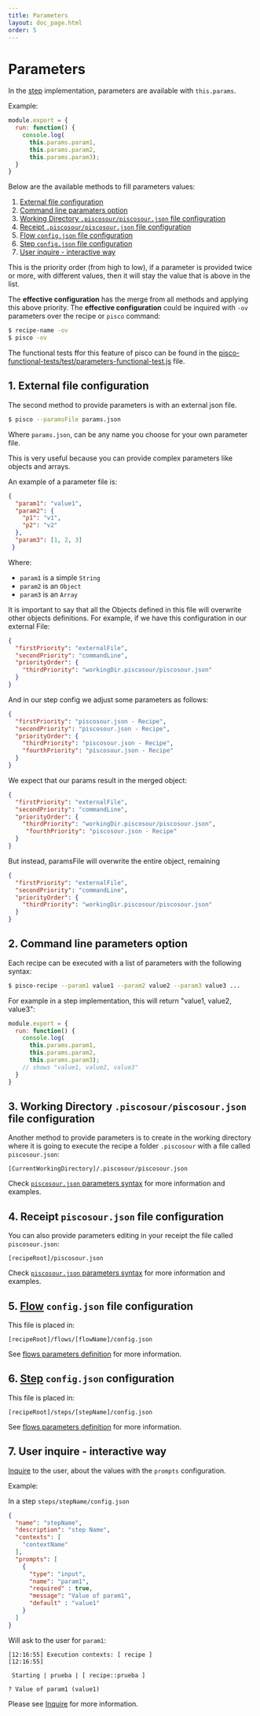 ```yaml
---
title: Parameters
layout: doc_page.html
order: 5
---
```


# Parameters

In the [step](./02-steps.md) implementation, parameters are available with `this.params`.

Example:

```javascript
module.export = {
  run: function() {
    console.log(
      this.params.param1,
      this.params.param2,
      this.params.param3);
  }
}
```

Below are the available methods to fill parameters values:

1. [External file configuration](#file)
1. [Command line paramaters option](#cli)
1. [Working Directory `.piscosour/piscosour.json` file configuration](#piscosour-json)
1. [Receipt `.piscosour/piscosour.json` file configuration](#piscosour-json)
1. [Flow `config.json` file configuration](#flow)
1. [Step `config.json` file configuration](#step)
1. [User inquire - interactive way](#interactive)

This is the priority order (from high to low), if a parameter is provided twice or more, with different values, then it will stay the value that is above in the list.

The **effective configuration** has the merge from all methods and applying this above priority. The **effective configuration** could be inquired with `-ov` parameters over the recipe or `pisco` command:

```sh
$ recipe-name -ov
$ pisco -ov
```
The functional tests ffor this feature of pisco can be found in the [pisco-functional-tests/test/parameters-functional-test.js][1] file.

## <a name="file"></a>1. External file configuration

The second method to provide parameters is with an external json file.

```sh
$ pisco --paramsFile params.json
```

Where `params.json`, can be any name you choose for your own parameter file. 

This is very useful because you can provide complex parameters like objects and arrays.

An example of a parameter file is:
```json
{
  "param1": "value1",
  "param2": {
    "p1": "v1",
    "p2": "v2"
  },
  "param3": [1, 2, 3]
 }
```

Where:
- `param1` is a simple `String`
- `param2` is an `Object`
- `param3` is an `Array`

It is important to say that all the  Objects defined in this file will overwrite other objects definitions. For example, if we have this configuration in our external File:

```json
{
  "firstPriority": "externalFile",
  "secondPriority": "commandLine",
  "priorityOrder": {
    "thirdPriority": "workingDir.piscosour/piscosour.json"
  }
}
```

And in our step config we adjust some parameters as follows:

```json
{
  "firstPriority": "piscosour.json - Recipe",
  "secondPriority": "piscosour.json - Recipe",
  "priorityOrder": {
    "thirdPriority": "piscosour.json - Recipe",
    "fourthPriority": "piscosour.json - Recipe"
  }
}
```
We expect that our params result in the merged object:

```json
{
  "firstPriority": "externalFile",
  "secondPriority": "commandLine",
  "priorityOrder": {
    "thirdPriority": "workingDir.piscosour/piscosour.json",
     "fourthPriority": "piscosour.json - Recipe"
  }
}
```
But instead, paramsFile will overwrite the entire object, remaining


```json
{
  "firstPriority": "externalFile",
  "secondPriority": "commandLine",
  "priorityOrder": {
    "thirdPriority": "workingDir.piscosour/piscosour.json"
  }
}
```

## <a name="cli"></a>2. Command line parameters option

Each recipe can be executed with a list of parameters with the following syntax:

```sh
$ pisco-recipe --param1 value1 --param2 value2 --param3 value3 ...
```

For example in a step implementation, this will return "value1, value2, value3":

```javascript
module.export = {
  run: function() {
    console.log(
      this.params.param1,
      this.params.param2,
      this.params.param3);
    // shows "value1, value2, value3"
  }
}
```

## <a name="piscosour-json"></a>3. Working Directory `.piscosour/piscosour.json` file configuration

Another method to provide parameters is to create in the working directory where it is going to execute the recipe a folder `.piscosour` with a file called `piscosour.json`:

```
[CurrentWorkingDirectory]/.piscosour/piscosour.json
```

Check [`piscosour.json` parameters syntax](./11-configuration.md#parameters) for more information and examples.

## <a name="piscosour-json"></a>4. Receipt `piscosour.json` file configuration

You can also provide parameters editing in your receipt the file called `piscosour.json`:

```
[recipeRoot]/piscosour.json
```

Check [`piscosour.json` parameters syntax](./11-configuration.md#paramaters) for more information and examples.

## <a name="flow"></a>5. [Flow](./03-flows.md) `config.json` file configuration

This file is placed in:

```
[recipeRoot]/flows/[flowName]/config.json
```

See [flows parameters definition](./03-flows.md#parameters) for more information.

## <a name="step"></a>6. [Step](./02-steps.md) `config.json` configuration

This file is placed in:

```
[recipeRoot]/steps/[stepName]/config.json
```

See [flows parameters definition](./02-steps.md#parameters) for more information.

## <a name="interactive"></a>7. User inquire - interactive way

[Inquire](./06-inquire.md) to the user, about the values with the `prompts` configuration.

Example:

In a step `steps/stepName/config.json`

```json
{
  "name": "stepName",
  "description": "step Name",
  "contexts": [
    "contextName"
  ],
  "prompts": [
    {
      "type": "input",
      "name": "param1",
      "required" : true,
      "message": "Value of param1",
      "default" : "value1"
    }
  ]
}
```

Will ask to the user for `param1`:

```
[12:16:55] Execution contexts: [ recipe ]
[12:16:55] 

 Starting | prueba | [ recipe::prueba ] 

? Value of param1 (value1) 
```

Please see [Inquire](./06-inquire.md) for more information.

[1]: https://github.com/cellsjs/pisco-functional-tests/blob/feature/QPA-33-functional-tests/test/parameters-functional-test.js
